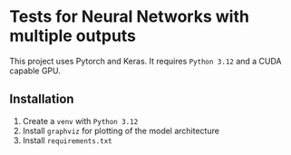 # Tests for Neural Networks with multiple outputs
This project uses Pytorch and Keras. It requires `Python 3.12` and a CUDA capable GPU.

## Installation
1. Create a `venv` with `Python 3.12`
2. Install `graphviz` for plotting of the model architecture
3. Install `requirements.txt`